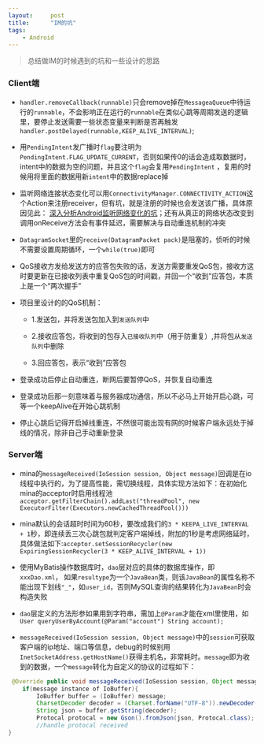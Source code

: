```yaml
---
layout:     post
title:      "IM的坑"
tags:
    - Android
---
```


>  总结做IM的时候遇到的坑和一些设计的思路

### Client端
- `handler.removeCallback(runnable)`只会remove掉在`MessageaQueue`中待运行的`runnable`，不会影响正在运行的`runnable`在类似心跳等周期发送的逻辑里，要停止发送需要一些状态变量来判断是否再触发`handler.postDelayed(runnable,KEEP_ALIVE_INTERVAL)`;

- 用`PendingIntent`发广播时`flag`要注明为`PendingIntent.FLAG_UPDATE_CURRENT`，否则如果传0的话会造成取数据时，intent中的数据为空的问题，并且这个`flag`会复用`PendingIntent`  ，复用的时候用将里面的数据用新`intent`中的数据replace掉

-  监听网络连接状态变化可以用`ConnectivityManager.CONNECTIVITY_ACTION`这个Action来注册receiver，但有坑，就是注册的时候也会发送该广播，具体原因见此： [深入分析Android监听网络变化的坑](http://blog.csdn.net/theone10211024/article/details/53510039)；还有从真正的网络状态改变到调用onReceive方法会有事件延迟，需要解决与自动重连机制的冲突

- `DatagramSocket`里的`receive(DatagramPacket pack)`是阻塞的，侦听的时候不需要设置周期循环，一个`while(true)`即可

- QoS接收方发给发送方的应答包失败的话，发送方需要重发QoS包，接收方这时要更新在已接收列表中重复QoS包的时间戳，并回一个“收到”应答包，本质上是一个“两次握手”

- 项目里设计的的QoS机制：

	- 1.发送包，并将发送包加入到`发送队列`中  

	- 2.接收应答包，将收到的包存入`已接收队列`中（用于防重复）,并将包从`发送队列`中删除

	- 3.回应答包，表示“收到”应答包

- 登录成功后停止自动重连，断网后要暂停QoS，并恢复自动重连

- 登录成功后那一刻意味着与服务器成功通信，所以不必马上开始开启心跳，可等一个keepAlive在开始心跳机制

- 停止心跳后记得开启掉线重连，不然很可能出现有网的时候客户端永远处于掉线的情况，除非自己手动重新登录

### Server端

- mina的`messageReceived(IoSession session, Object message)`回调是在io线程中执行的，为了提高性能，需切换线程，具体实现方法如下：在初始化mina的acceptor时启用线程池`acceptor.getFilterChain().addLast("threadPool", new ExecutorFilter(Executors.newCachedThreadPool()))`

- mina默认的会话超时时间为60秒，要改成我们的`3 * KEEPA_LIVE_INTERVAL + 1`秒，即连续丢三次心跳包就判定客户端掉线，附加的1秒是考虑网络延时，具体做法如下:`acceptor.setSessionRecycler(new ExpiringSessionRecycler(3 * KEEP_ALIVE_INTERVAL + 1))`

- 使用MyBatis操作数据库时，`dao`层对应的具体的数据库操作，即`xxxDao.xml`，  如果`resultype`为一个`JavaBean`类，则该`JavaBean`的属性名称不能出现下划线`"_"`，如`user_id`，否则MySQL查询的结果转化为`JavaBean`时会构造失败

- `dao`层定义的方法形参如果用到字符串，需加上`@Param`才能在xml里使用，如`User queryUserByAccount(@Param("account") String account);`

- `messageReceived(IoSession session, Object message)`中的`session`可获取客户端的ip地址、端口等信息，debug的时候别用`InetSocketAddress.getHostName()`获得主机名，非常耗时。`message`即为收到的数据，一个`message`转化为自定义的协议的过程如下：

```java
 @Override public void messageReceived(IoSession session, Object message) throws Exception{
    if(message instance of IoBuffer){
        IoBuffer buffer = (IoBuffer) message;
        CharsetDecoder decoder = (Charset.forName("UTF-8")).newDecoder();
        String json = buffer.getString(decoder);
        Protocal protocal = new Gson().fromJson(json, Protocal.class);
        //handle protocal received
}
```
  




